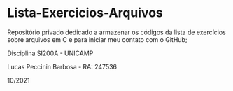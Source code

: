 # Lista-Exercicios-Arquivos

Repositório privado dedicado a armazenar os códigos 
da lista de exercícios sobre arquivos em C e 
para iniciar meu contato com o GitHub;

Disciplina SI200A - UNICAMP

Lucas Peccinin Barbosa - RA: 247536

10/2021
